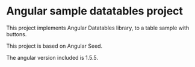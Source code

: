 # Angular sample datatables project


This project implements Angular Datatables library, to a table sample with buttons.

This project is based on Angular Seed.

The angular version included is 1.5.5.


